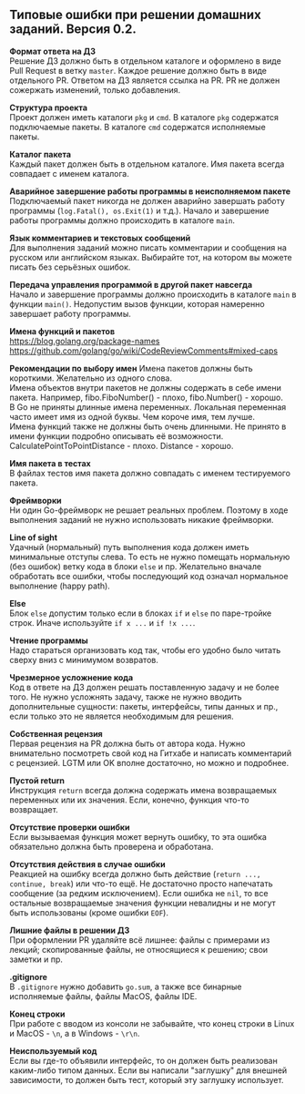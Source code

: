 ## Типовые ошибки при решении домашних заданий. Версия 0.2.

**Формат ответа на ДЗ**  
Решение ДЗ должно быть в отдельном каталоге и оформлено в виде Pull Request в ветку `master`. Каждое решение должно быть в виде отдельного PR. Ответом на ДЗ является ссылка на PR. PR не должен сожержать изменений, только добавления. 

**Структура проекта**  
Проект должен иметь каталоги `pkg` и `cmd`. В каталоге `pkg` содержатся подключаемые пакеты. В каталоге `cmd` содержатся исполняемые пакеты.

**Каталог пакета**  
Каждый пакет должен быть в отдельном каталоге. Имя пакета всегда совпадает с именем каталога.

**Аварийное завершение работы программы в неисполняемом пакете**  
Подключаемый пакет никогда не должен аварийно завершать работу программы (`log.Fatal(), os.Exit(1)` и т.д.). Начало и завершение работы программы должно происходить в каталоге `main`.

**Язык комментариев и текстовых сообщений**  
Для выполнения заданий можно писать комментарии и сообщения на русском или английском языках. Выбирайте тот, на котором вы можете писать без серьёзных ошибок.

**Передача управления программой в другой пакет навсегда**  
Начало и завершение программы должно происходить в каталоге `main` в функции `main()`. Недопустим вызов функции, которая намеренно завершает работу программы.

**Имена функций и пакетов**  
https://blog.golang.org/package-names
https://github.com/golang/go/wiki/CodeReviewComments#mixed-caps

**Рекомендации по выбору имен**
Имена пакетов должны быть короткими. Желательно из одного слова.  
Имена объектов внутри пакетов не должны содержать в себе имени пакета. Например, fibo.FiboNumber() - плохо, fibo.Number() - хорошо.  
В Go не приняты длинные имена переменных. Локальная переменная часто имеет имя из одной буквы. Чем короче имя, тем лучше.  
Имена функций также не должны быть очень длинными. Не принято в имени функции подробно описывать её возможности. CalculatePointToPointDistance - плохо. Distance - хорошо.  

**Имя пакета в тестах**  
В файлах тестов имя пакета должно совпадать с именем тестируемого пакета.

**Фреймворки**  
Ни один Go-фреймворк не решает реальных проблем. Поэтому в ходе выполнения заданий не нужно использовать никакие фреймворки.

**Line of sight**  
Удачный (нормальный) путь выполнения кода должен иметь минимальные отступы слева. То есть не нужно помещать нормальную (без ошибок) ветку кода в блоки `else` и пр.
Желательно вначале обработать все ошибки, чтобы последующий код означал нормальное выполнение (happy path).

**Else**  
Блок `else` допустим только если в блоках `if` и `else` по паре-тройке строк. Иначе используйте `if x ...` и `if !x ...`.

**Чтение программы**  
Надо стараться организовать код так, чтобы его удобно было читать сверху вниз с минимумом возвратов.

**Чрезмерное усложнение кода**  
Код в ответе на ДЗ должен решать поставленную задачу и не более того.
Не нужно усложнять задачу, также не нужно вводить дополнительные сущности: пакеты, интерфейсы, типы данных и пр., если только это не является необходимым для решения.

**Собственная рецензия**  
Первая рецензия на PR должна быть от автора кода. Нужно внимательно посмотреть свой код на Гитхабе и написать комментарий с рецензией. LGTM или OK вполне достаточно, но можно и подробнее.

**Пустой return**  
Инструкция `return` всегда должна содержать имена возвращаемых переменных или их значения. Если, конечно, функция что-то возвращает.

**Отсутствие проверки ошибки**  
Если вызываемая функция может вернуть ошибку, то эта ошибка обязательно должна быть проверена и обработана.

**Отсутствия действия в случае ошибки**  
Реакцией на ошибку всегда должно быть действие (`return ..., continue, break`) или что-то ещё. Не достаточно просто напечатать сообщение (за редким исключением).
Если ошибка не `nil`, то все остальные возвращаемые значения функции невалидны и не могут быть использованы (кроме ошибки `EOF`).

**Лишние файлы в решении ДЗ**  
При оформлении PR удаляйте всё лишнее: файлы с примерами из лекций; скопированные файлы, не относящиеся к решению; свои заметки и пр.

**.gitignore**  
В `.gitignore` нужно добавить `go.sum`, а также все бинарные исполняемые файлы, файлы MacOS, файлы IDE.

**Конец строки**  
При работе с вводом из консоли не забывайте, что конец строки в Linux и MacOS - `\n`, а в Windows - `\r\n`.

**Неиспользуемый код**  
Если вы где-то объявили интерфейс, то он должен быть реализован каким-либо типом данных. Если вы написали "заглушку" для внешней зависимости, то должен быть тест, который эту заглушку использует.